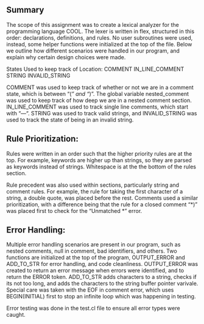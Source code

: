 ## Summary
The scope of this assignment was to create a lexical analyzer for the programming language COOL. The lexer is written in flex, structured in this order: declarations, definitions, and rules. No user subroutines were used, instead, some helper functions were initialized at the top of the file. Below we outline how different scenarios were handled in our program, and explain why certain design choices were made. 


States Used to keep track of Location:
COMMENT
IN_LINE_COMMENT
STRING
INVALID_STRING

COMMENT was used to keep track of whether or not we are in a comment state, which is between “(*” and “*)”. The global variable nested_comment was used to keep track of how deep we are in a nested comment section. IN_LINE_COMMENT was used to track single line comments, which start with “—“. STRING was used to track valid strings, and INVALID_STRING was used to track the state of being in an invalid string.


## Rule Prioritization:
Rules were written in an order such that the higher priority rules are at the top. For example, keywords are higher up than strings, so they are parsed as keywords instead of strings. Whitespace is at the the bottom of the rules section. 

Rule precedent was also used within sections, particularly string and comment rules. For example, the rule for taking the first character of a string, a double quote, was placed before the rest. Comments used a similar prioritization, with a difference being that the rule for a closed comment “*)” was placed first to check for the “Unmatched *” error.


## Error Handling:
Multiple error handling scenarios are present in our program, such as nested comments, null in comment, bad identifiers, and others. Two functions are initialized at the top of the program, OUTPUT_ERROR and ADD_TO_STR for error handling, and code cleanliness. OUTPUT_ERROR was created to return an error message when errors were identified, and to return the ERROR token. ADD_TO_STR adds characters to a string, checks if its not too long, and adds the characters to the string buffer pointer varivale. Special care was taken with the EOF in comment error, which uses BEGIN(INITIAL) first to stop an infinite loop which was happening in testing. 
 
Error testing was done in the test.cl file to ensure all error types were caught.





	       
